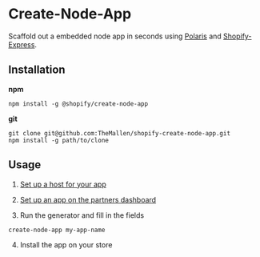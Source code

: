 # Create-Node-App
Scaffold out a embedded node app in seconds using [Polaris](https://github.com/Shopify/polaris) and [Shopify-Express](https://github.com/Shopify/shopify-express).

## Installation

**npm**
```
npm install -g @shopify/create-node-app
```

**git**
```
git clone git@github.com:TheMallen/shopify-create-node-app.git
npm install -g path/to/clone
```


## Usage

1. [Set up a host for your app](https://help.shopify.com/api/tutorials/building-node-app#step-1-expose-your-local-development-environment-to-the-internet)

2. [Set up an app on the partners dashboard](https://help.shopify.com/api/tutorials/building-node-app#step-2-create-and-configure-your-app-in-the-partner-dashboard)

3. Run the generator and fill in the fields
```
create-node-app my-app-name
```

4. Install the app on your store
